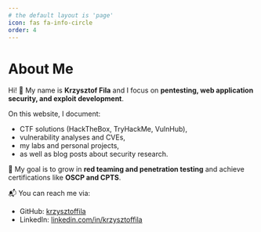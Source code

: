 ```yaml
---
# the default layout is 'page'
icon: fas fa-info-circle
order: 4
---
```


# About Me

Hi! 👋 My name is **Krzysztof Fila** and I focus on **pentesting, web application security, and exploit development**.  

On this website, I document:
- CTF solutions (HackTheBox, TryHackMe, VulnHub),
- vulnerability analyses and CVEs,
- my labs and personal projects,
- as well as blog posts about security research.

🎯 My goal is to grow in **red teaming and penetration testing** and achieve certifications like **OSCP and CPTS**.  

📬 You can reach me via:
- GitHub: [krzysztoffila](https://github.com/krzysztoffila)
- LinkedIn: [linkedin.com/in/krzysztoffila](https://www.linkedin.com/in/krzysztoffila)